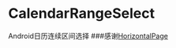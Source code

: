 # CalendarRangeSelect
Android日历连续区间选择
###感谢[HorizontalPage](https://github.com/zhuguohui/HorizontalPage)
